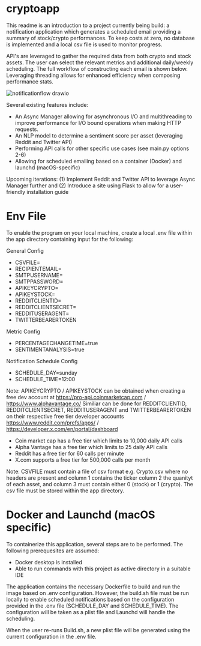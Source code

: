 # cryptoapp

This readme is an introduction to a project currently being build: a notification application which generates a scheduled email providing a summary of stock/crypto performances. To keep costs at zero, no database is implemented and a local csv file is used to monitor progress.

API's are leveraged to gather the required data from both crypto and stock assets. The user can select the relevant metrics and additional daily/weekly scheduling. The full workflow of constructing each email is shown below. Leveraging threading allows for enhanced efficiency when composing performance stats.

![notificationflow drawio](https://github.com/lawrencemulders/cryptoapp/assets/80403668/bc434dbf-02ce-404e-8bf4-6d85fe5c0578)

Several existing features include:
- An Async Manager allowing for asynchronous I/O and multithreading to improve performance for I/O bound operations when making HTTP requests.
- An NLP model to determine a sentiment score per asset (leveraging Reddit and Twitter API)
- Performing API calls for other specific use cases (see main.py options 2-6)
- Allowing for scheduled emailing based on a container (Docker) and launchd (macOS-specific)

Upcoming iterations:
(1) Implement Reddit and Twitter API to leverage Async Manager further and 
(2) Introduce a site using Flask to allow for a user-friendly installation guide

# Env File

To enable the program on your local machine, create a local .env file within the app directory containing input for the following:

General Config
- CSVFILE=
- RECIPIENTEMAIL=
- SMTPUSERNAME=
- SMTPPASSWORD=
- APIKEYCRYPTO=
- APIKEYSTOCK=
- REDDITCLIENTID=
- REDDITCLIENTSECRET=
- REDDITUSERAGENT=
- TWITTERBEARERTOKEN

Metric Config
- PERCENTAGECHANGETIME=true
- SENTIMENTANALYSIS=true

Notification Schedule Config
- SCHEDULE_DAY=sunday
- SCHEDULE_TIME=12:00

Note: APIKEYCRYPTO / APIKEYSTOCK can be obtained when creating a free dev account at https://pro-api.coinmarketcap.com / https://www.alphavantage.co/
Similiar can be done for REDDITCLIENTID, REDDITCLIENTSECRET, REDDITUSERAGENT and TWITTERBEARERTOKEN on their respective free tier developer accounts https://www.reddit.com/prefs/apps/ / https://developer.x.com/en/portal/dashboard
- Coin market cap has a free tier which limits to 10,000 daily API calls
- Alpha Vantage has a free tier which limits to 25 daily API calls
- Reddit has a free tier for 60 calls per minute
- X.com supports a free tier for 500,000 calls per month

Note: CSVFILE must contain a file of csv format e.g. Crypto.csv where no headers are present and column 1 contains the ticker column 2 the quanityt of each asset, and column 3 must contain either 0 (stock) or 1 (crypto). The csv file must be stored within the app directory.

# Docker and Launchd (macOS specific)

To containerize this application, several steps are to be performed. The following prerequesites are assumed:
- Docker desktop is installed
- Able to run commands with this project as active directory in a suitable IDE

The application contains the necessary Dockerfile to build and run the image based on .env configuration. However, the build.sh file must be run locally to enable scheduled notifications based on the configuration provided in the .env file (SCHEDULE_DAY and SCHEDULE_TIME). The configuration will be taken as a plist file and Launchd will handle the scheduling.

When the user re-runs Build.sh, a new plist file will be generated using the current configuration in the .env file.

